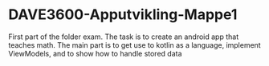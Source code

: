 # DAVE3600-Apputvikling-Mappe1
First part of the folder exam. The task is to create an android app that teaches math.
The main part is to get use to kotlin as a language, implement ViewModels, and to show how to handle stored data
